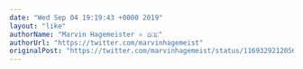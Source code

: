 ```yaml
---
date: "Wed Sep 04 19:19:43 +0000 2019"
layout: "like"
authorName: "Marvin Hagemeister ⚛️ 🇩🇪"
authorUrl: "https://twitter.com/marvinhagemeist"
originalPost: "https://twitter.com/marvinhagemeist/status/1169329212056117251"
---
```


